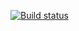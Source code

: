 [![Build status](https://ci.appveyor.com/api/projects/status/bnn7ab7fh0yr0fgo?svg=true)](https://ci.appveyor.com/project/LuxorGonsalez/dza2-2)
